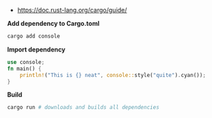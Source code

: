 - https://doc.rust-lang.org/cargo/guide/

**Add dependency to Cargo.toml**
```sh
cargo add console
```

**Import dependency**
```rust
use console;
fn main() {
    println!("This is {} neat", console::style("quite").cyan());
}
```

**Build**
```sh
cargo run # downloads and builds all dependencies
```
